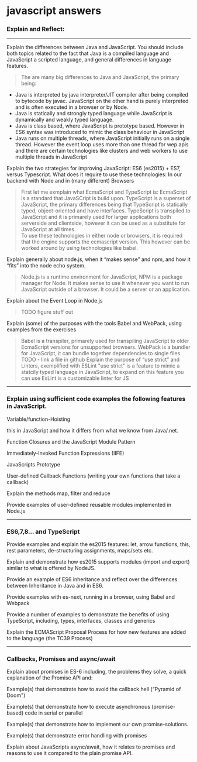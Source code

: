 #  javascript answers


### Explain and Reflect: 
---------------------------------------------------
Explain the differences between Java and JavaScript. You should include both topics related to the fact that Java is a compiled language and JavaScript a scripted language, and general differences in language features.
>The are many big differences to Java and JavaScript, the primary being: 
-  Java is interpreted by java interpreter/JIT compiler after being compiled to bytecode by javac. JavaScript on the other hand is purely interpreted and is often executed in a browser or by Node.
-  Java is statically and strongly typed language while JavaScript is dynamically and weakly typed language.
-  Java is class based, where JavaScript is prototype based. However in ES6 syntax was introduced to mimic the class behaviour in JavaScript
-  Java runs on multiple threads, where JavaScript initially runs on a single thread. However the event loop uses more than one thread for wep apis and there are certain technologies like clusters and web workers to use multiple threads in JavaScript

Explain the two strategies for improving JavaScript: ES6 (es2015) + ES7, versus Typescript. What does it require to use these technologies: In our backend with Node and in (many different) Browsers
> First let me exmplain what EcmaScript and TypeScript is: 
 EcmaScript is a standard that JavaSCript is build upon. 
 TypeScript is a superset of JavaScript, the primary differences being that TypeScript is statically typed, object-oriented and have interfaces. TypeScript is transpiled to JavaScript and it is primarely used for larger applications both serverside and clientside, however it can be used as a substitute for JavaScript at all times.        
 To use these technologies in either node or browsers, it is required that the engine supports the ecmascript version. This however can be worked around by using technologies like babel.
>

Explain generally about node.js, when it “makes sense” and npm, and how it “fits” into the node echo system.
> Node.js is a runtime environment for JavaScript, NPM is a package manager for Node. It makes sense to use it whenever you want to run JavaScript outside of a browser. It could be a server or an application.

Explain about the Event Loop in Node.js
> TODO figure stuff out

Explain (some) of the purposes with the tools Babel and WebPack, using examples from the exercises
> Babel is a transpiler, primarely used for transpiling JavaScript to older EcmaScript versions for unsupported browsers.
WebPack is a bundler for JavaScript, it can bundle together dependencies to single files.
TODO - link a file in github
Explain the purpose of “use strict” and Linters, exemplified with ESLint 
"use strict" is a feature to mimic a statcily typed language in JavaScript, to expand on this feature you can use EsLint is a customizable linter for JS
>
-------------------------------------------------------------

### Explain using sufficient code examples the following features in JavaScript.
Variable/function-Hoisting
> 
this in JavaScript and how it differs from what we know from Java/.net.
>
Function Closures and the JavaScript Module Pattern
>
Immediately-Invoked Function Expressions (IIFE)
>
JavaScripts Prototype
>
User-defined Callback Functions (writing your own functions that take a callback)
>
Explain the methods map, filter and reduce
>
Provide examples of user-defined reusable modules implemented in Node.js
>
-------------------------------------------------
### ES6,7,8... and TypeScript

Provide examples and explain the es2015 features: let, arrow functions, this, rest parameters, de-structuring assignments, maps/sets etc.
>
Explain and demonstrate how es2015 supports modules (import and export) similar to what is offered by NodeJS.
>
Provide an example of ES6 inheritance and reflect over the differences between Inheritance in Java and in ES6.
>
Provide examples with es-next, running in a browser, using Babel and Webpack
>
Provide a number of examples to demonstrate the benefits of using TypeScript, including, types, interfaces, classes and generics
>
Explain the ECMAScript Proposal Process for how new features are added to the language (the TC39 Process)
>
------------------------------------------------------
### Callbacks, Promises and async/await

Explain about promises in ES-6 including, the problems they solve, a quick explanation of the Promise API and:
>
Example(s) that demonstrate how to avoid the callback hell  (“Pyramid of Doom")
>
Example(s) that demonstrate how to execute asynchronous (promise-based) code in serial or parallel
>
Example(s) that demonstrate how to implement our own promise-solutions.
>
Example(s) that demonstrate error handling with promises
>
Explain about JavaScripts async/await, how it relates to promises and reasons to use it compared to the plain promise API.
>
